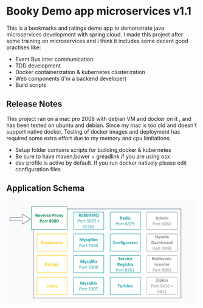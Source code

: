 # Booky Demo app microservices v1.1
This is a bookmarks and ratings demo app to demonstrate java microservices development with spring cloud. 
I made this project after some training on microservices and i think it includes some decent good practises like:
- Event Bus inter communication
- TDD development
- Docker containerization & kubernetes clusterization
- Web components (i'm a backend developer)
- Build scripts
## Release Notes
This project ran on a mac pro 2008 with debian VM and docker on it , and has been tested on ubuntu and debian. Since my mac is too old and doesn't support native docker,
Testing of docker images and deployment has required some extra effort due to my memory and cpu limitations.
- Setup folder contains scripts for building,docker & kubernetes
- Be sure to have maven,bower + greadlink if you are using osx
- dev profile is active by default. If you run docker natively please edit configuration files 
## Application Schema
![Booky Microservices App](booky.png?raw=true "Booky Microservices App")
